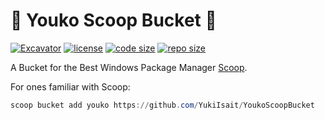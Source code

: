 # 🍨 Youko Scoop Bucket 🍨

[![Excavator](https://github.com/ArcticYouko/YoukoScoopBucket/actions/workflows/ci.yml/badge.svg)](https://github.com/ArcticYouko/YoukoScoopBucket/actions/workflows/ci.yml)
[![license](https://img.shields.io/github/license/ArcticYouko/YoukoScoopBucket)](https://github.com/ArcticYouko/YoukoScoopBucket/blob/master/LICENSE)
[![code size](https://img.shields.io/github/languages/code-size/ArcticYouko/YoukoScoopBucket.svg)](https://img.shields.io/github/languages/code-size/ArcticYouko/YoukoScoopBucket.svg)
[![repo size](https://img.shields.io/github/repo-size/ArcticYouko/YoukoScoopBucket.svg)](https://img.shields.io/github/repo-size/ArcticYouko/YoukoScoopBucket.svg)

A Bucket for the Best Windows Package Manager [Scoop](https://github.com/ScoopInstaller/Scoop).

For ones familiar with Scoop:

```powershell
scoop bucket add youko https://github.com/YukiIsait/YoukoScoopBucket
```
